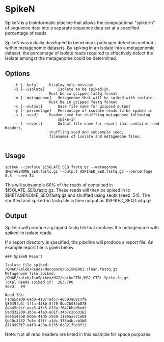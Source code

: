# SpikeN

SpikeN is a bioinformatic pipeline that allows the computational "spike-in" of sequence data into a separate sequence data set at a specified percentage of reads. 

SpikeN was initially developed to benchmark pathogen detection methods within metagenomic datasets. By spiking in an isolate into a metagenomic dataset, the percentage of isolate reads required to effectively detect the isolate amongst the metagenome could be determined.  

## Options 

```
  	-h [--help]		Display help message
	-i [--isolate]		Isolate to be spiked-in.
					Must be in gzipped fastq format
	-m [--metagenome]	Metagenome that will be spiked with isolate. 
					Must be in gzipped fastq format
	-o [--output]		Base file name for gzipped output
	-p [--percentage]	Percentage of isolate reads to be spiked in
	-s [--seed]		Random seed for shuffling metagenome following
	        			spike-in
	-r [--report]		Output file name for report that contains read headers,
					shuffling-seed and subsample seed, 
					filenames of isolate and metagenome files. 
					
```

## Usage 

```
spikeN --isolate $ISOLATE_SEQ.fastq.gz --metagenome $METAGENOME_SEQ.fastq.gz --output $SPIKED_SEQ.fastq.gz --percentage 0.6 --seed 54
```

This will subsample 60% of the reads of contained in $ISOLATE_SEQ.fastq.gz. These reads will then be spiked in to $METAGENOME_SEQ.fastq.gz and shuffled using seqtk (seed: 54). The shuffled and spiked-in fastq file is then output as $SPIKED_SEQ.fastq.gz

## Output 

SpikeIn will produce a gzipped fastq file that contains the metagenome with spiked-in isolate reads. 

If a report directory is specified, the pipeline will produce a report file. An example report file is given below: 
```
### SpikeN Report

Isolate file spiked: /QNAP/kaleb/Reads/Nanopore/SS19M2901.clean.fastq.gz
Metagenome file spiked:  /QNAP/kaleb/IsoSpiked/MG2/spikeCTRL/MG2_CTRL_Spike.fq.gz
Total Reads spiked in:  263.700
Seed:  94

Read Ids: 
@1da5da00-6ad0-4107-9d57-e8593e08ccf9
@8039fb3f-1ffa-438b-8f70-0bd7b083b878
@ea45c2cf-ece5-4fc5-833a-f647bbad6ed2
@add32209-1b5e-4fa3-861f-34b7c2bb3162
@e85143b0-b066-41d5-a930-1190aae71eb9
@e40c3752-7e8c-47ff-a1dc-378a4bccb3b0
@718993f7-e4f9-420a-b235-6c821fbe3f12

```
Note: Not all read headers are listed in this example for space purposes. 
